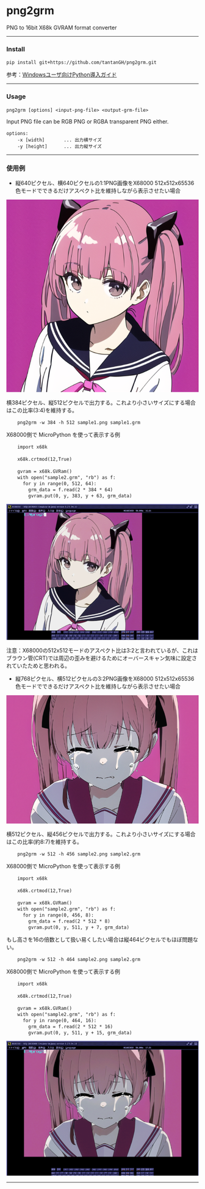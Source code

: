 # png2grm
PNG to 16bit X68k GVRAM format converter

---

### Install

    pip install git+https://github.com/tantanGH/png2grm.git

参考：[Windowsユーザ向けPython導入ガイド](https://github.com/tantanGH/distribution/blob/main/windows_python_for_x68k.md)

---

### Usage

    png2grm [options] <input-png-file> <output-grm-file>

Input PNG file can be RGB PNG or RGBA transparent PNG either.

    options:
        -x [width]       ... 出力横サイズ
        -y [height]      ... 出力縦サイズ

---

### 使用例

- 縦640ピクセル、横640ピクセルの1:1PNG画像をX68000 512x512x65536色モードでできるだけアスペクト比を維持しながら表示させたい場合

<img src='images/sample1.png'/>

横384ピクセル、縦512ピクセルで出力する。これより小さいサイズにする場合はこの比率(3:4)を維持する。

        png2grm -w 384 -h 512 sample1.png sample1.grm

X68000側で MicroPython を使って表示する例

        import x68k

        x68k.crtmod(12,True)

        gvram = x68k.GVRam()
        with open("sample2.grm", "rb") as f:
          for y in range(0, 512, 64):
            grm_data = f.read(2 * 384 * 64)
            gvram.put(0, y, 383, y + 63, grm_data)

<img src='images/sample1x.png'/>

注意：X68000の512x512モードのアスペクト比は3:2と言われているが、これはブラウン管(CRT)では周辺の歪みを避けるためにオーバースキャン気味に設定されていたためと思われる。


- 縦768ピクセル、横512ピクセルの3:2PNG画像をX68000 512x512x65536色モードでできるだけアスペクト比を維持しながら表示させたい場合

<img src='images/sample2.png'/>

横512ピクセル、縦456ピクセルで出力する。これより小さいサイズにする場合はこの比率(約8:7)を維持する。

        png2grm -w 512 -h 456 sample2.png sample2.grm

X68000側で MicroPython を使って表示する例

        import x68k

        x68k.crtmod(12,True)

        gvram = x68k.GVRam()
        with open("sample2.grm", "rb") as f:
          for y in range(0, 456, 8):
            grm_data = f.read(2 * 512 * 8)
            gvram.put(0, y, 511, y + 7, grm_data)

もし高さを16の倍数として扱い易くしたい場合は縦464ピクセルでもほぼ問題ない。

        png2grm -w 512 -h 464 sample2.png sample2.grm

X68000側で MicroPython を使って表示する例

        import x68k

        x68k.crtmod(12,True)

        gvram = x68k.GVRam()
        with open("sample2.grm", "rb") as f:
          for y in range(0, 464, 16):
            grm_data = f.read(2 * 512 * 16)
            gvram.put(0, y, 511, y + 15, grm_data)


<img src='images/sample2x.png'/>

---
